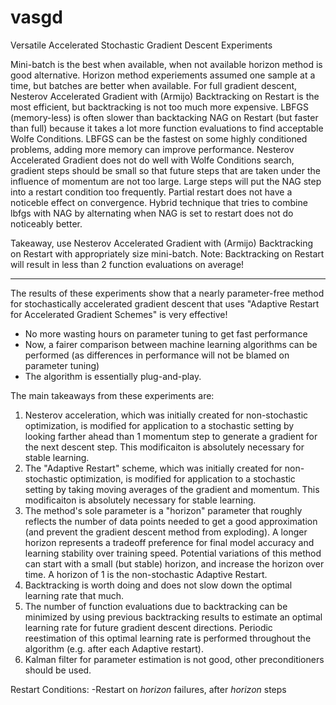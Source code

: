 # vasgd
Versatile Accelerated Stochastic Gradient Descent Experiments

Mini-batch is the best when available, when not available horizon method is good alternative. Horizon method experiements assumed one sample at a time, but batches are better when available. For full gradient descent, Nesterov Accelerated Gradient with (Armijo) Backtracking on Restart is the most efficient, but backtracking is not too much more expensive. LBFGS (memory-less) is often slower than backtacking NAG on Restart (but faster than full) because it takes a lot more function evaluations to find acceptable Wolfe Conditions. LBFGS can be the fastest on some highly conditioned problems, adding more memory can improve performance. Nesterov Accelerated Gradient does not do well with Wolfe Conditions search, gradient steps should be small so that future steps that are taken under the influence of momentum are not too large. Large steps will put the NAG step into a restart condition too frequently. Partial restart does not have a noticeble effect on convergence. Hybrid technique that tries to combine lbfgs with NAG by alternating when NAG is set to restart does not do noticeably better.

Takeaway, use Nesterov Accelerated Gradient with (Armijo) Backtracking on Restart with appropriately size mini-batch.
Note: Backtracking on Restart will result in less than 2 function evaluations on average!

---------------------------------------------------------------------------------------------------------------------------------------------------------------------------------------------------------------------------------------------

The results of these experiments show that a nearly parameter-free method for stochastically accelerated gradient descent that uses "Adaptive Restart for Accelerated Gradient Schemes" is very effective!

- No more wasting hours on parameter tuning to get fast performance
- Now, a fairer comparison between machine learning algorithms can be performed (as differences in performance will not be blamed on parameter tuning)
- The algorithm is essentially plug-and-play.
  
The main takeaways from these experiments are:

1) Nesterov acceleration, which was initially created for non-stochastic optimization, is modified for application to a stochastic setting by looking farther ahead than 1 momentum step to generate a gradient for the next descent step.  This modificaiton is absolutely necessary for stable learning.
2) The "Adaptive Restart" scheme, which was initially created for non-stochastic optimization, is modified for application to a stochastic setting by taking moving averages of the gradient and momentum. This modificaiton is absolutely necessary for stable learning.
3) The method's sole parameter is a "horizon" parameter that roughly reflects the number of data points needed to get a good approximation (and prevent the gradient descent method from exploding). A longer horizon represents a tradeoff preference for final model accuracy and learning stability over training speed. Potential variations of this method can start with a small (but stable) horizon, and increase the horizon over time. A horizon of 1 is the non-stochastic Adaptive Restart.
4) Backtracking is worth doing and does not slow down the optimal learning rate that much.
5) The number of function evaluations due to backtracking can be minimized by using previous backtracking results to estimate an optimal learning rate for future gradient descent directions. Periodic reestimation of this optimal learning rate is performed throughout the algorithm (e.g. after each Adaptive restart).
6) Kalman filter for parameter estimation is not good, other preconditioners should be used.

Restart Conditions:
-Restart on *horizon* failures, after *horizon* steps
   
